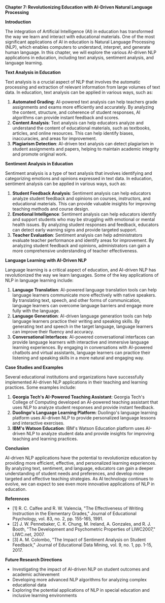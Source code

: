 **Chapter 7: Revolutionizing Education with AI-Driven Natural Language Processing**

**Introduction**

The integration of Artificial Intelligence (AI) in education has transformed the way we learn and interact with educational materials. One of the most significant applications of AI in education is Natural Language Processing (NLP), which enables computers to understand, interpret, and generate human language. In this chapter, we will explore the various AI-driven NLP applications in education, including text analysis, sentiment analysis, and language learning.

**Text Analysis in Education**

Text analysis is a crucial aspect of NLP that involves the automatic processing and extraction of relevant information from large volumes of text data. In education, text analysis can be applied in various ways, such as:

1. **Automated Grading**: AI-powered text analysis can help teachers grade assignments and exams more efficiently and accurately. By analyzing the content, structure, and coherence of student responses, AI algorithms can provide instant feedback and scores.
2. **Content Analysis**: Text analysis can help educators analyze and understand the content of educational materials, such as textbooks, articles, and online resources. This can help identify biases, inaccuracies, and areas for improvement.
3. **Plagiarism Detection**: AI-driven text analysis can detect plagiarism in student assignments and papers, helping to maintain academic integrity and promote original work.

**Sentiment Analysis in Education**

Sentiment analysis is a type of text analysis that involves identifying and categorizing emotions and opinions expressed in text data. In education, sentiment analysis can be applied in various ways, such as:

1. **Student Feedback Analysis**: Sentiment analysis can help educators analyze student feedback and opinions on courses, instructors, and educational materials. This can provide valuable insights for improving teaching methods and course design.
2. **Emotional Intelligence**: Sentiment analysis can help educators identify and support students who may be struggling with emotional or mental health issues. By analyzing student responses and feedback, educators can detect early warning signs and provide targeted support.
3. **Teacher Evaluation**: Sentiment analysis can help administrators evaluate teacher performance and identify areas for improvement. By analyzing student feedback and opinions, administrators can gain a more comprehensive understanding of teacher effectiveness.

**Language Learning with AI-Driven NLP**

Language learning is a critical aspect of education, and AI-driven NLP has revolutionized the way we learn languages. Some of the key applications of NLP in language learning include:

1. **Language Translation**: AI-powered language translation tools can help language learners communicate more effectively with native speakers. By translating text, speech, and other forms of communication, language learners can overcome language barriers and engage more fully with the language.
2. **Language Generation**: AI-driven language generation tools can help language learners practice their writing and speaking skills. By generating text and speech in the target language, language learners can improve their fluency and accuracy.
3. **Conversational Interfaces**: AI-powered conversational interfaces can provide language learners with interactive and immersive language learning experiences. By engaging in conversations with AI-powered chatbots and virtual assistants, language learners can practice their listening and speaking skills in a more natural and engaging way.

**Case Studies and Examples**

Several educational institutions and organizations have successfully implemented AI-driven NLP applications in their teaching and learning practices. Some examples include:

1. **Georgia Tech's AI-Powered Teaching Assistant**: Georgia Tech's College of Computing developed an AI-powered teaching assistant that uses NLP to analyze student responses and provide instant feedback.
2. **Duolingo's Language Learning Platform**: Duolingo's language learning platform uses AI-driven NLP to provide personalized language lessons and interactive exercises.
3. **IBM's Watson Education**: IBM's Watson Education platform uses AI-driven NLP to analyze student data and provide insights for improving teaching and learning practices.

**Conclusion**

AI-driven NLP applications have the potential to revolutionize education by providing more efficient, effective, and personalized learning experiences. By analyzing text, sentiment, and language, educators can gain a deeper understanding of student needs and preferences, and develop more targeted and effective teaching strategies. As AI technology continues to evolve, we can expect to see even more innovative applications of NLP in education.

**References**

* [1] R. C. Calfee and R. W. Valencia, "The Effectiveness of Writing Instruction in the Elementary Grades," Journal of Educational Psychology, vol. 83, no. 2, pp. 155-165, 1991.
* [2] J. W. Pennebaker, C. K. Chung, M. Ireland, A. Gonzales, and R. J. Booth, "The Development and Psychometric Properties of LIWC2007," LIWC.net, 2007.
* [3] A. M. Colombo, "The Impact of Sentiment Analysis on Student Feedback," Journal of Educational Data Mining, vol. 9, no. 1, pp. 1-15, 2017.

**Future Research Directions**

* Investigating the impact of AI-driven NLP on student outcomes and academic achievement
* Developing more advanced NLP algorithms for analyzing complex educational data
* Exploring the potential applications of NLP in special education and inclusive learning environments